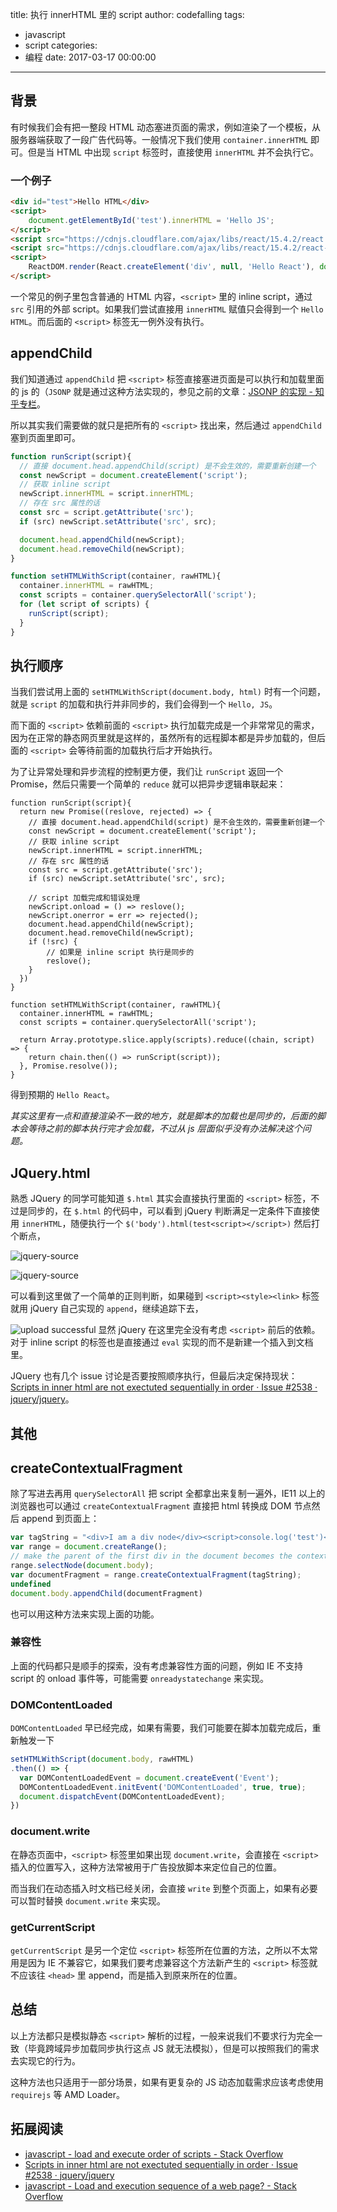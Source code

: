 title: 执行 innerHTML 里的 script
author: codefalling
tags:
  - javascript
  - script
categories:
  - 编程
date: 2017-03-17 00:00:00
---
## 背景
有时候我们会有把一整段 HTML 动态塞进页面的需求，例如渲染了一个模板，从服务器端获取了一段广告代码等。一般情况下我们使用 `container.innerHTML` 即可。但是当 HTML 中出现 `script` 标签时，直接使用 `innerHTML` 并不会执行它。

### 一个例子
```html
<div id="test">Hello HTML</div>
<script>
	document.getElementById('test').innerHTML = 'Hello JS';
</script>
<script src="https://cdnjs.cloudflare.com/ajax/libs/react/15.4.2/react.min.js"></script>
<script src="https://cdnjs.cloudflare.com/ajax/libs/react/15.4.2/react-dom.min.js"></script>
<script>
	ReactDOM.render(React.createElement('div', null, 'Hello React'), document.getElementById('test'));
</script>
```

一个常见的例子里包含普通的 HTML 内容，`<script>` 里的 inline script，通过 `src` 引用的外部 script。如果我们尝试直接用 `innerHTML` 赋值只会得到一个 `Hello HTML`。而后面的 `<script>` 标签无一例外没有执行。

## appendChild

我们知道通过 `appendChild` 把 `<script>` 标签直接塞进页面是可以执行和加载里面的 js 的（`JSONP` 就是通过这种方法实现的，参见之前的文章：[JSONP 的实现 - 知乎专栏](https://zhuanlan.zhihu.com/p/22338759)。

所以其实我们需要做的就只是把所有的 `<script>` 找出来，然后通过 `appendChild` 塞到页面里即可。

```js
function runScript(script){
  // 直接 document.head.appendChild(script) 是不会生效的，需要重新创建一个
  const newScript = document.createElement('script');
  // 获取 inline script
  newScript.innerHTML = script.innerHTML;
  // 存在 src 属性的话
  const src = script.getAttribute('src');
  if (src) newScript.setAttribute('src', src);

  document.head.appendChild(newScript);
  document.head.removeChild(newScript);
}

function setHTMLWithScript(container, rawHTML){
  container.innerHTML = rawHTML;
  const scripts = container.querySelectorAll('script');
  for (let script of scripts) {
    runScript(script);
  }
}
```

## 执行顺序
当我们尝试用上面的 `setHTMLWithScript(document.body, html)` 时有一个问题，就是 `script` 的加载和执行并非同步的，我们会得到一个 `Hello, JS`。

而下面的 `<script>` 依赖前面的 `<script>` 执行加载完成是一个非常常见的需求，因为在正常的静态网页里就是这样的，虽然所有的远程脚本都是异步加载的，但后面的 `<script>` 会等待前面的加载执行后才开始执行。

为了让异常处理和异步流程的控制更方便，我们让 `runScript` 返回一个 Promise，然后只需要一个简单的 `reduce` 就可以把异步逻辑串联起来：

```
function runScript(script){
  return new Promise((reslove, rejected) => {
    // 直接 document.head.appendChild(script) 是不会生效的，需要重新创建一个
    const newScript = document.createElement('script');
	// 获取 inline script
    newScript.innerHTML = script.innerHTML;
    // 存在 src 属性的话
    const src = script.getAttribute('src');
    if (src) newScript.setAttribute('src', src);
    
    // script 加载完成和错误处理
    newScript.onload = () => reslove();
    newScript.onerror = err => rejected();
    document.head.appendChild(newScript);
    document.head.removeChild(newScript);
    if (!src) {
	    // 如果是 inline script 执行是同步的
	    reslove();
    }
  })
}

function setHTMLWithScript(container, rawHTML){
  container.innerHTML = rawHTML;
  const scripts = container.querySelectorAll('script');

  return Array.prototype.slice.apply(scripts).reduce((chain, script) => {
    return chain.then(() => runScript(script));
  }, Promise.resolve());
}
```

得到预期的 `Hello React`。

*其实这里有一点和直接渲染不一致的地方，就是脚本的加载也是同步的，后面的脚本会等待之前的脚本执行完才会加载，不过从 js 层面似乎没有办法解决这个问题。*


## JQuery.html

熟悉 JQuery 的同学可能知道 `$.html` 其实会直接执行里面的 `<script>` 标签，不过是同步的，在 `$.html` 的代码中，可以看到 jQuery 判断满足一定条件下直接使用 `innerHTML`，随便执行一个 `$('body').html(test<script></script>)` 然后打个断点，

![jquery-source](/images\pasted-1.png)

![jquery-source](/images\pasted-2.png)


可以看到这里做了一个简单的正则判断，如果碰到 `<script><style><link>` 标签就用 jQuery 自己实现的 `append`，继续追踪下去，

![upload successful](/images\pasted-0.png)
显然 jQuery 在这里完全没有考虑 `<script>` 前后的依赖。对于 inline script 的标签也是直接通过 `eval` 实现的而不是新建一个插入到文档里。

JQuery 也有几个 issue 讨论是否要按照顺序执行，但最后决定保持现状：[Scripts in inner html are not exectuted sequentially in order · Issue #2538 · jquery/jquery](https://github.com/jquery/jquery/issues/2538)。



## 其他
## createContextualFragment

除了写进去再用 `querySelectorAll` 把 script 全都拿出来复制一遍外，IE11 以上的浏览器也可以通过 `createContextualFragment` 直接把 html 转换成 DOM 节点然后 append 到页面上：

```js
var tagString = "<div>I am a div node</div><script>console.log('test')</script>";
var range = document.createRange();
// make the parent of the first div in the document becomes the context node
range.selectNode(document.body);
var documentFragment = range.createContextualFragment(tagString);
undefined
document.body.appendChild(documentFragment)
```

也可以用这种方法来实现上面的功能。
### 兼容性

上面的代码都只是顺手的探索，没有考虑兼容性方面的问题，例如 IE 不支持 script 的 onload 事件等，可能需要 `onreadystatechange` 来实现。


### DOMContentLoaded
`DOMContentLoaded` 早已经完成，如果有需要，我们可能要在脚本加载完成后，重新触发一下

```js
setHTMLWithScript(document.body, rawHTML)
.then(() => {
  var DOMContentLoadedEvent = document.createEvent('Event');
  DOMContentLoadedEvent.initEvent('DOMContentLoaded', true, true);
  document.dispatchEvent(DOMContentLoadedEvent);
})
```

### document.write
在静态页面中，`<script>` 标签里如果出现 `document.write`，会直接在 `<script>` 插入的位置写入，这种方法常被用于广告投放脚本来定位自己的位置。

而当我们在动态插入时文档已经关闭，会直接 `write` 到整个页面上，如果有必要可以暂时替换 `document.write` 来实现。

### getCurrentScript
`getCurrentScript` 是另一个定位 `<script>` 标签所在位置的方法，之所以不太常用是因为 IE 不兼容它，如果我们要考虑兼容这个方法新产生的 `<script>` 标签就不应该往 `<head>` 里 append，而是插入到原来所在的位置。

## 总结
以上方法都只是模拟静态 `<script>` 解析的过程，一般来说我们不要求行为完全一致（毕竟跨域异步加载同步执行这点 JS 就无法模拟），但是可以按照我们的需求去实现它的行为。

这种方法也只适用于一部分场景，如果有更复杂的 JS 动态加载需求应该考虑使用 `requirejs` 等 AMD Loader。
## 拓展阅读

- [javascript - load and execute order of scripts - Stack Overflow](http://stackoverflow.com/questions/8996852/load-and-execute-order-of-scripts)
- [Scripts in inner html are not exectuted sequentially in order · Issue #2538 · jquery/jquery](https://github.com/jquery/jquery/issues/2538)
- [javascript - Load and execution sequence of a web page? - Stack Overflow](http://stackoverflow.com/questions/1795438/load-and-execution-sequence-of-a-web-page)

